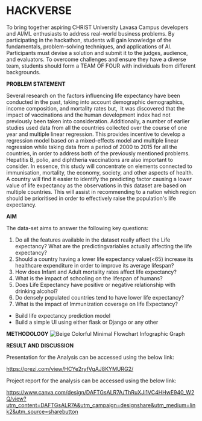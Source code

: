 # HACKVERSE
To bring together aspiring CHRIST University Lavasa Campus developers and AI/ML enthusiasts to address real-world business problems. By participating in the hackathon, students will gain knowledge of the fundamentals, problem-solving techniques, and applications of Al. Participants must devise a solution and submit it to the judges, audience, and evaluators. To overcome challenges and ensure they have a diverse team, students should form a TEAM OF FOUR with individuals from different backgrounds.


**PROBLEM STATEMENT**

Several research on the factors influencing life expectancy have been conducted in the past,
taking into account demographic demographics, income composition, and mortality rates but, 
It was discovered that the impact of vaccinations and the human development index had not previously been taken into consideration. 
Additionally, a number of earlier studies used data from all the countries collected over the course of one year and multiple linear regression.
This provides incentive to develop a regression model based on a mixed-effects model and multiple linear regression while taking data from a period of 
2000 to 2015 for all the countries, in order to address both of the previously mentioned problems.
Hepatitis B, polio, and diphtheria vaccinations are also important to consider. In essence, this study will concentrate on elements connected to immunisation,
mortality, the economy, society, and other aspects of health. A country will find it easier to identify the predicting factor causing a lower value of
life expectancy as the observations in this dataset are based on multiple countries. This will assist in recommending to a nation which region should be prioritised 
in order to effectively raise the population's life expectancy.

**AIM**

The data-set aims to answer the following key questions:
1. Do all the features available in the dataset really affect the Life expectancy? What are the predictingvariables actually affecting the life expectancy?
2. Should a country having a lower life expectancy value(<65) increase its healthcare expenditure in order
to improve its average lifespan?
3. How does Infant and Adult mortality rates affect life expectancy?
4. What is the impact of schooling on the lifespan of humans?
5. Does Life Expectancy have positive or negative relationship with drinking alcohol?
6. Do densely populated countries tend to have lower life expectancy?
7. What is the impact of Immunization coverage on life Expectancy? 
- Build life expectancy prediction model 
- Build a simple UI using either flask or Django or any other


**METHODOLOGY**
![Beige Colorful Minimal Flowchart Infographic Graph](https://user-images.githubusercontent.com/114398530/204119671-877a3b41-6695-4c92-8d3c-6fca47dda677.png)



**RESULT AND DISCUSSION**

Presentation for the Analysis can be accessed using the below link:

https://prezi.com/view/HCYe2ryfVgAJ8KYMURG2/

Project report for the analysis can be accessed using the below link:

https://www.canva.com/design/DAFTGsALR7A/ThRuXJi1VC4HHwE940_W2Q/view?utm_content=DAFTGsALR7A&utm_campaign=designshare&utm_medium=link2&utm_source=sharebutton

